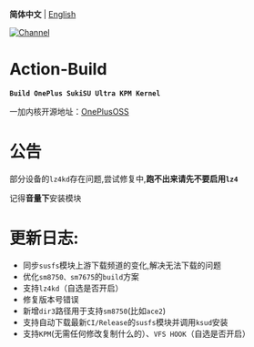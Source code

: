 **简体中文** | [English](README-en.md)
 
[![Channel](https://img.shields.io/badge/Follow-Telegram-blue.svg?logo=telegram)](https://t.me/taichi91)
 
# Action-Build
**```Build OnePlus SukiSU Ultra KPM Kernel```**
 
一加内核开源地址：[OnePlusOSS](https://github.com/OnePlusOSS/kernel_manifest)
 
# 公告
部分设备的``lz4kd``存在问题,尝试修复中,**跑不出来请先不要启用``lz4``**
 
记得**音量下**安装模块
 
# 更新日志:
- 同步```susfs```模块上游下载频道的变化,解决无法下载的问题
- 优化```sm8750、sm7675```的```build```方案
- 支持```lz4kd```（自选是否开启）
- 修复版本号错误
- 新增```dir3```路径用于支持```sm8750```(比如```ace2```)
- 支持自动下载最新```CI/Release```的```susfs```模块并调用```ksud```安装
- 支持```KPM```(无需任何修改复制什么的）、```VFS HOOK```（自选是否开启）